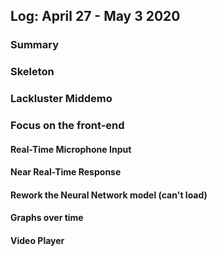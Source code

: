 ## Log: April 27 - May 3 2020

### Summary

### Skeleton

### Lackluster Middemo

### Focus on the front-end 

#### Real-Time Microphone Input

#### Near Real-Time Response

#### Rework the Neural Network model (can't load)

#### Graphs over time

#### Video Player

